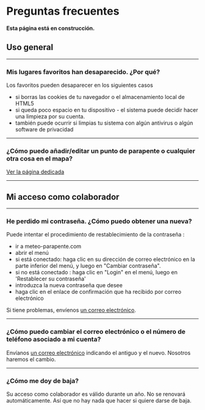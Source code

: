 # Preguntas frecuentes

**Esta página está en construcción.**

## Uso general

---
### Mis lugares favoritos han desaparecido. ¿Por qué?

Los favoritos pueden desaparecer en los siguientes casos

- si borras las cookies de tu navegador o el almacenamiento local de HTML5
- si queda poco espacio en tu dispositivo - el sistema puede decidir hacer una limpieza por su cuenta.
- también puede ocurrir si limpias tu sistema con algún antivirus o algún software de privacidad

---
### ¿Cómo puedo añadir/editar un punto de parapente o cualquier otra cosa en el mapa?

[Ver la página dedicada](additional/edit-the-map.md)

---
## Mi acceso como colaborador

---
### He perdido mi contraseña. ¿Cómo puedo obtener una nueva?
Puede intentar el procedimiento de restablecimiento de la contraseña :

- ir a meteo-parapente.com
- abrir el menú
- si está conectado: haga clic en su dirección de correo electrónico en la parte inferior del menú, y luego en "Cambiar contraseña".
- si no está conectado : haga clic en "Login" en el menú, luego en 'Restablecer su contraseña'
- introduzca la nueva contraseña que desee
- haga clic en el enlace de confirmación que ha recibido por correo electrónico

Si tiene problemas, envíenos [un correo electrónico](../contact.md).

---
### ¿Cómo puedo cambiar el correo electrónico o el número de teléfono asociado a mi cuenta?
Envíanos [un correo electrónico](../contact.md) indicando el antiguo y el nuevo. Nosotros haremos el cambio.

---
### ¿Cómo me doy de baja?
Su acceso como colaborador es válido durante un año. No se renovará automáticamente. Así que no hay nada que hacer si quiere darse de baja.
